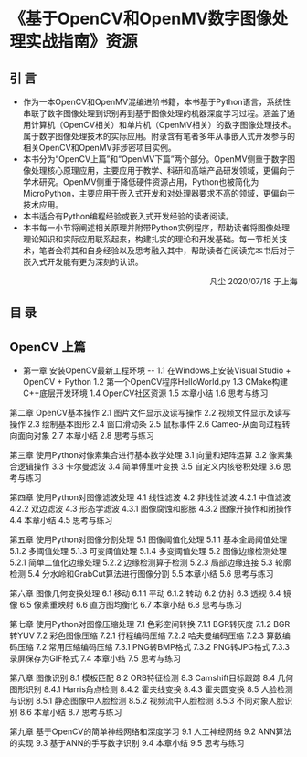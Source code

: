 # 《基于OpenCV和OpenMV数字图像处理实战指南》资源
## 引  言
-  作为一本OpenCV和OpenMV混编进阶书籍，本书基于Python语言，系统性串联了数字图像处理到识别再到基于图像处理的机器深度学习过程。涵盖了通用计算机（OpenCV相关）和单片机（OpenMV相关）的数字图像处理技术。属于数字图像处理技术的实际应用。附录含有笔者多年从事嵌入式开发参与的相关OpenCV和OpenMV非涉密项目实例。
-  本书分为“OpenCV上篇”和“OpenMV下篇”两个部分。OpenMV侧重于数字图像处理核心原理应用，主要应用于教学、科研和高端产品研发领域，更偏向于学术研究。OpenMV侧重于降低硬件资源占用，Python也被简化为MicroPython，主要应用于嵌入式开发和对处理器要求不高的领域，更偏向于技术应用。
-  本书适合有Python编程经验或嵌入式开发经验的读者阅读。
-  本书每一小节将阐述相关原理并附带Python实例程序，帮助读者将图像处理理论知识和实际应用联系起来，构建扎实的理论和开发基础。每一节相关技术，笔者会将其和自身经验以及思考融入其中，帮助读者在阅读完本书后对于嵌入式开发能有更为深刻的认识。
<p align="right">
凡尘 2020/07/18 于上海
</p>
<p align="center">
  
## 目  录
## OpenCV  上篇

- 第一章  安装OpenCV最新工程环境
-- 1.1  在Windows上安装Visual Studio + OpenCV + Python
1.2  第一个OpenCV程序HelloWorld.py
1.3  CMake构建C++底层开发环境
1.4  OpenCV社区资源
1.5  本章小结
1.6  思考与练习

第二章  OpenCV基本操作
2.1  图片文件显示及读写操作
2.2  视频文件显示及读写操作
2.3  绘制基本图形
2.4  窗口滑动条
2.5  鼠标事件
2.6  Cameo-从面向过程转向面向对象
2.7  本章小结
2.8  思考与练习

第三章  使用Python对像素集合进行基本数学处理
3.1  向量和矩阵运算
3.2  像素集合逻辑操作
3.3  卡尔曼滤波
3.4  简单傅里叶变换
3.5  自定义内核卷积处理
3.6  思考与练习

第四章  使用Python对图像滤波处理
4.1  线性滤波
4.2  非线性滤波
4.2.1  中值滤波
4.2.2  双边滤波
4.3  形态学滤波
4.3.1  图像腐蚀和膨胀
4.3.2  图像开操作和闭操作
4.4  本章小结
4.5  思考与练习

第五章  使用Python对图像分割处理
5.1  图像阈值化处理
5.1.1  基本全局阈值处理
5.1.2  多阈值处理
5.1.3  可变阈值处理
5.1.4  多变阈值处理
5.2	图像边缘检测处理
5.2.1  简单二值化边缘处理
5.2.2  边缘检测算子检测
5.2.3  局部边缘连接
5.3  轮廓检测
5.4  分水岭和GrabCut算法进行图像分割
5.5  本章小结
5.6  思考与练习

第六章  图像几何变换处理
6.1  移动
6.1.1  平动
6.1.2  转动
6.2  仿射
6.3  透视
6.4  镜像
6.5  像素重映射
6.6  直方图均衡化
6.7  本章小结
6.8  思考与练习

第七章 使用Python对图像压缩处理
7.1  色彩空间转换
7.1.1  BGR转灰度
7.1.2  BGR转YUV
7.2  彩色图像压缩
7.2.1  行程编码压缩
7.2.2  哈夫曼编码压缩
7.2.3  算数编码压缩
7.2  常用压缩编码压缩
7.3.1  PNG转BMP格式
7.3.2  PNG转JPG格式
7.3.3  录屏保存为GIF格式
7.4  本章小结
7.5  思考与练习

第八章 图像识别
8.1	模板匹配
8.2	ORB特征检测
8.3 	Camshift目标跟踪
8.4	几何图形识别
8.4.1  Harris角点检测
8.4.2  霍夫线变换
8.4.3  霍夫圆变换
8.5	人脸检测与识别
8.5.1  静态图像中人脸检测
8.5.2  视频流中人脸检测
8.5.3  不同对象人脸识别
8.6	本章小结
8.7	思考与练习

第九章  基于OpenCV的简单神经网络和深度学习
9.1  人工神经网络
9.2  ANN算法的实现
9.3  基于ANN的手写数字识别
9.4  本章小结
9.5  思考与练习
</p>
